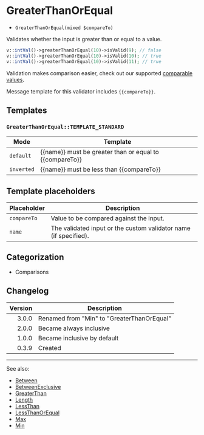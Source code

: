 # GreaterThanOrEqual

- `GreaterThanOrEqual(mixed $compareTo)`

Validates whether the input is greater than or equal to a value.

```php
v::intVal()->greaterThanOrEqual(10)->isValid(9); // false
v::intVal()->greaterThanOrEqual(10)->isValid(10); // true
v::intVal()->greaterThanOrEqual(10)->isValid(11); // true
```

Validation makes comparison easier, check out our supported
[comparable values](../08-comparable-values.md).

Message template for this validator includes `{{compareTo}}`.

## Templates

### `GreaterThanOrEqual::TEMPLATE_STANDARD`

| Mode       | Template                                                |
|------------|---------------------------------------------------------|
| `default`  | {{name}} must be greater than or equal to {{compareTo}} |
| `inverted` | {{name}} must be less than {{compareTo}}                |

## Template placeholders

| Placeholder | Description                                                      |
|-------------|------------------------------------------------------------------|
| `compareTo` | Value to be compared against the input.                          |
| `name`      | The validated input or the custom validator name (if specified). |

## Categorization

- Comparisons

## Changelog

| Version | Description                                |
|--------:|--------------------------------------------|
|   3.0.0 | Renamed from "Min" to "GreaterThanOrEqual" |
|   2.0.0 | Became always inclusive                    |
|   1.0.0 | Became inclusive by default                |
|   0.3.9 | Created                                    |

***
See also:

- [Between](Between.md)
- [BetweenExclusive](BetweenExclusive.md)
- [GreaterThan](GreaterThan.md)
- [Length](Length.md)
- [LessThan](LessThan.md)
- [LessThanOrEqual](LessThanOrEqual.md)
- [Max](Max.md)
- [Min](Min.md)
